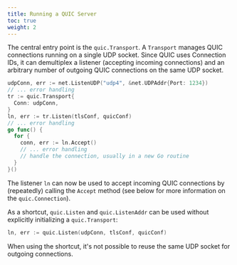 ```yaml
---
title: Running a QUIC Server
toc: true
weight: 2
---
```


The central entry point is the `quic.Transport`. A `Transport` manages QUIC connections running on a single UDP socket. Since QUIC uses Connection IDs, it can demultiplex a listener (accepting incoming connections) and an arbitrary number of outgoing QUIC connections on the same UDP socket.

```go
udpConn, err := net.ListenUDP("udp4", &net.UDPAddr{Port: 1234})
// ... error handling
tr := quic.Transport{
  Conn: udpConn,
}
ln, err := tr.Listen(tlsConf, quicConf)
// ... error handling
go func() {
  for {
    conn, err := ln.Accept()
    // ... error handling
    // handle the connection, usually in a new Go routine
  }
}()
```

The listener `ln` can now be used to accept incoming QUIC connections by (repeatedly) calling the `Accept` method (see below for more information on the `quic.Connection`).

As a shortcut,  `quic.Listen` and `quic.ListenAddr` can be used without explicitly initializing a `quic.Transport`:

```go
ln, err := quic.Listen(udpConn, tlsConf, quicConf)
```

When using the shortcut, it's not possible to reuse the same UDP socket for outgoing connections.
